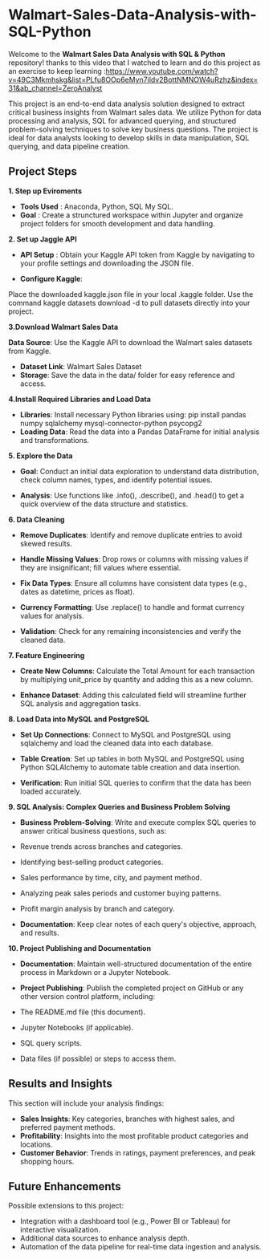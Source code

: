 # Walmart-Sales-Data-Analysis-with-SQL-Python

Welcome to the **Walmart Sales Data Analysis with SQL & Python** repository! thanks to this video that I watched to learn and do this project as an exercise to keep learning :https://www.youtube.com/watch?v=49C3Mkmhskg&list=PLfu8OOp6eMyn7ildv2BottNMNOW4uRzhz&index=31&ab_channel=ZeroAnalyst

This project is an end-to-end data analysis solution designed to extract critical business insights from Walmart sales data. We utilize Python for data processing and analysis, SQL for advanced querying, and structured problem-solving techniques to solve key business questions. The project is ideal for data analysts looking to develop skills in data manipulation, SQL querying, and data pipeline creation.

## Project Steps

**1. Step up Eviroments**

- **Tools Used** : Anaconda, Python, SQL My SQL.
- **Goal** : Create a strunctured workspace within Jupyter and organize project folders for smooth development and data handling.

**2. Set up Jaggle API** 

- **API Setup** :
  Obtain your Kaggle API token from Kaggle by navigating to your profile settings and downloading the JSON file.

- **Configure Kaggle**:
  
Place the downloaded kaggle.json file in your local .kaggle folder.
Use the command kaggle datasets download -d <dataset-path> to pull datasets directly into your project.

**3.Download Walmart Sales Data**

 **Data Source**: Use the Kaggle API to download the Walmart sales datasets from Kaggle.
- **Dataset Link**: Walmart Sales Dataset
- **Storage**: Save the data in the data/ folder for easy reference and access.


**4.Install Required Libraries and Load Data**

- **Libraries**: Install necessary Python libraries using:
pip install pandas numpy sqlalchemy mysql-connector-python psycopg2
- **Loading Data**: Read the data into a Pandas DataFrame for initial analysis and transformations.

**5. Explore the Data**
   
- **Goal**: Conduct an initial data exploration to understand data distribution, check column names, types, and identify potential issues.

- **Analysis**: Use functions like .info(), .describe(), and .head() to get a quick overview of the data structure and statistics.

**6. Data Cleaning**

- **Remove Duplicates**: Identify and remove duplicate entries to avoid skewed results.
  
- **Handle Missing Values**: Drop rows or columns with missing values if they are insignificant; fill values where essential.
  
- **Fix Data Types**: Ensure all columns have consistent data types (e.g., dates as datetime, prices as float).
  
- **Currency Formatting**: Use .replace() to handle and format currency values for analysis.

- **Validation**: Check for any remaining inconsistencies and verify the cleaned data.


**7. Feature Engineering**

- **Create New Columns**: Calculate the Total Amount for each transaction by multiplying unit_price by quantity and adding this as a new column.

- **Enhance Dataset**: Adding this calculated field will streamline further SQL analysis and aggregation tasks.

**8. Load Data into MySQL and PostgreSQL**

- **Set Up Connections**: Connect to MySQL and PostgreSQL using sqlalchemy and load the cleaned data into each database.
  
- **Table Creation**: Set up tables in both MySQL and PostgreSQL using Python SQLAlchemy to automate table creation and data insertion.

- **Verification**: Run initial SQL queries to confirm that the data has been loaded accurately.

**9. SQL Analysis: Complex Queries and Business Problem Solving**

- **Business Problem-Solving**: Write and execute complex SQL queries to answer critical business questions, such as:
  
 - Revenue trends across branches and categories.
 - Identifying best-selling product categories.
 - Sales performance by time, city, and payment method.
 - Analyzing peak sales periods and customer buying patterns.
 - Profit margin analysis by branch and category.

- **Documentation**: Keep clear notes of each query's objective, approach, and results.

**10. Project Publishing and Documentation**
- **Documentation**: Maintain well-structured documentation of the entire process in Markdown or a Jupyter Notebook.
  
- **Project Publishing**: Publish the completed project on GitHub or any other version control platform, including:
 - The README.md file (this document).
 - Jupyter Notebooks (if applicable).
 - SQL query scripts.
 - Data files (if possible) or steps to access them.


## Results and Insights

This section will include your analysis findings:

- **Sales Insights**: Key categories, branches with highest sales, and preferred payment methods.
- **Profitability**: Insights into the most profitable product categories and locations.
- **Customer Behavior**: Trends in ratings, payment preferences, and peak shopping hours.


## Future Enhancements

Possible extensions to this project:

- Integration with a dashboard tool (e.g., Power BI or Tableau) for interactive visualization.
- Additional data sources to enhance analysis depth.
- Automation of the data pipeline for real-time data ingestion and analysis.







  
